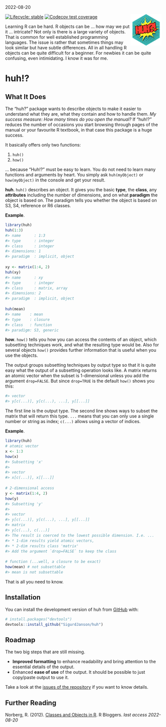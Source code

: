 2022-08-20

<!-- README.md is generated from README.Rmd. Please edit that file -->

<img src="vignettes/img/logo_huh.svg" align="right" width="20%"/>

<!-- badges: start -->

[![Lifecycle:
stable](https://img.shields.io/badge/lifecycle-stable-brightgreen.svg)](https://lifecycle.r-lib.org/articles/stages.html#stable)
[![Codecov test
coverage](https://codecov.io/gh/SigurdJanson/huh/branch/main/graph/badge.svg)](https://app.codecov.io/gh/SigurdJanson/huh?branch=main)
<!-- badges: end -->

Learning R can be hard. R objects can be … how may we put it …
intricate? Not only is there is a large variety of objects. That is
common for well established programming languages. The issue is rather
that sometimes things may look similar but have subtle differences. All
in all handling R objects can be quite difficult for a beginner. For
newbies it can be quite confusing, even intimidating. I know it was for
me.

# huh!?

## What It Does

The “huh?” package wants to describe objects to make it easier to
understand what they are, what they contain and how to handle them. *My
success measure: How many times do you open the manual?* If “huh!?”
reduces the number of occasions you start browsing through pages of the
manual or your favourite R textbook, in that case this package is a huge
success.

It basically offers only two functions:

1.  `huh()`
2.  `how()`

… because “Huh!?” must be easy to learn. You do not need to learn many
functions and arguments by heart. You simply ask `huh(myObject)` or
`how(myObject)` in the console and get your result.

**huh**. `huh()` describes an object. It gives you the basic **type**,
the **class**, any **attributes** including the number of dimensions,
and on what **paradigm** the object is based on. The paradigm tells you
whether the object is based on S3, S4, reference or R6 classes.

**Example**.

``` r
library(huh)
huh(1:3)
#> name      : 1:3
#> type      : integer
#> class     : integer
#> dimensions: 1
#> paradigm  : implicit, object

xy <- matrix(1:4, 2)
huh(xy)
#> name      : xy
#> type      : integer
#> class     : matrix, array
#> dimensions: 2
#> paradigm  : implicit, object

huh(mean)
#> name    : mean
#> type    : closure
#> class   : function
#> paradigm: S3, generic
```

**how**. `how()` tells you how you can access the contents of an object,
which subsetting techniques work, and what the resulting type would be.
Also for several objects `how()` provides further information that is
useful when you use the objects.

The output groups subsetting techniques by output type so that it is
quite easy what the output of a subsetting operation looks like. A
matrix returns an atomic vector when the subset is 1-dimensional unless
you add the argument `drop=FALSE`. But since `drop=TRUE` is the default
`how()` shows you this:

``` r
#> vector 
#> y[c(...)], y[c(...), ...], y[[...]]
```

The first line is the output type. The second line shows ways to subset
the matrix that will return this type. `...` means that you can only use
a single number or string as index; `c(...)` allows using a vector of
indices.

**Example**.

``` r
library(huh)
# atomic vector
x <- 1:3
how(x)
#> Subsetting 'x'
#> 
#> vector 
#> x[c(...)], x[[...]]

# 2-dimensional access
y <- matrix(1:4, 2)
how(y)
#> Subsetting 'y'
#> 
#> vector 
#> y[c(...)], y[c(...), ...], y[[...]]
#> matrix 
#> y[c(...), c(...)]
#> The result is coerced to the lowest possible dimension. I.e. ... 
#> * 1-dim results yield atomic vectors, 
#> * 2-dim results class 'matrix' 
#> Add the argument `drop=FALSE` to keep the class

# function (...well, a closure to be exact)
how(mean) # not subsettable
#> mean is not subsettable
```

That is all you need to know.

## Installation

You can install the development version of huh from
[GitHub](https://github.com/) with:

``` r
# install.packages("devtools")
devtools::install_github("SigurdJanson/huh")
```

## Roadmap

The two big steps that are still missing.

-   **Improved formatting** to enhance readability and bring attention
    to the essential details of the output.
-   Enhanced **ease of use** of the output. It should be possible to
    just copy/paste output to use it.

Take a look at the [issues of the
repository](https://github.com/SigurdJanson/huh/issues) if you want to
know details.

## Further Reading

Norberg, R. (2012). [Classes and Objects in
R](https://www.r-bloggers.com/2012/10/classes-and-objects-in-r/). R
Bloggers. *last access 2022-08-20*
